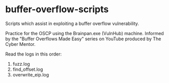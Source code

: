 # buffer-overflow-scripts
Scripts which assist in exploiting a buffer overflow vulnerability.

Practice for the OSCP using the Brainpan.exe (VulnHub) machine. Informed by the "Buffer Overflows Made Easy" series on YouTube produced by The Cyber Mentor.  

Read the logs in this order:
1. fuzz.log
2. find_offset.log
3. overwrite_eip.log
